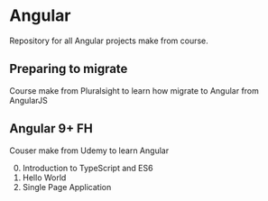 # Angular
Repository for all Angular projects make from course.

## Preparing to migrate
Course make from Pluralsight to learn how migrate to Angular from AngularJS

## Angular 9+ FH
Couser make from Udemy to learn Angular

0. Introduction to TypeScript and ES6
1. Hello World
2. Single Page Application